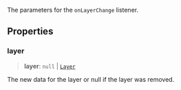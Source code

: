 The parameters for the `onLayerChange` listener.

## Properties

### layer

> **layer**: `null` | [`Layer`](Layer.md)

The new data for the layer or null if the layer was removed.

